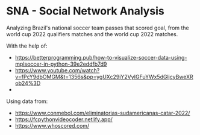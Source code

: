 # SNA - Social Network Analysis
Analyzing Brazil's national soccer team passes that scored goal, from the world cup 2022 qualifiers matches and the world cup 2022 matches.

With the help of:
  - https://betterprogramming.pub/how-to-visualize-soccer-data-using-mplsoccer-in-python-39e2eddfb7d9
  - https://www.youtube.com/watch?v=fPcY9dbOMGM&t=1356s&pp=ygUXc29jY2VyIGFuYWx5dGljcyBweXRob24%3D
  - 
Using data from:
  - https://www.conmebol.com/eliminatorias-sudamericanas-catar-2022/
  - https://fcpythonvideocoder.netlify.app/
  - https://www.whoscored.com/

